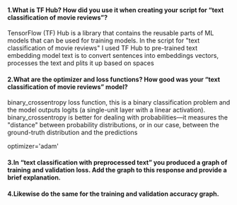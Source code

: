 #### 1.What is TF Hub?  How did you use it when creating your script for “text classification of movie reviews”?
 TensorFlow (TF) Hub is a library that contains the reusable parts of ML models that can be used for training models. In the script for "text classification of movie reviews" I used TF Hub to pre-trained text embedding model text is to convert sentences into embeddings vectors, processes the text and plits it up based on spaces

#### 2.What are the optimizer and loss functions?  How good was your “text classification of movie reviews” model?
binary_crossentropy loss function, this is a binary classification problem and the model outputs logits (a single-unit layer with a linear activation).  binary_crossentropy is better for dealing with probabilities—it measures the "distance" between probability distributions, or in our case, between the ground-truth distribution and the predictions

optimizer='adam'
#### 3.In “text classification with preprocessed text” you produced a graph of training and validation loss.  Add the graph to this response and provide a brief explanation.


#### 4.Likewise do the same for the training and validation accuracy graph.
